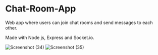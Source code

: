 # Chat-Room-App
Web app where users can join chat rooms and send messages to each other.

Made with Node js, Express and Socket.io. 


![Screenshot (34)](https://user-images.githubusercontent.com/97710861/211734398-2ad0ee01-3dd6-449c-89a5-ac0278e1a417.png)
![Screenshot (35)](https://user-images.githubusercontent.com/97710861/211734414-93104400-4d02-4feb-85d7-ed0614b6e188.png)
